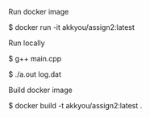 Run docker image

$ docker run -it akkyou/assign2:latest



Run locally

$ g++ main.cpp

$ ./a.out log.dat



Build docker image

$ docker build -t akkyou/assign2:latest .
